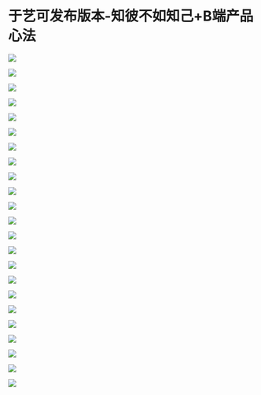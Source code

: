 # 于艺可发布版本-知彼不如知己+B端产品心法

![](images\093259068WmdGvA\201905130932_4.png)

![](images\093259068WmdGvA\201905130932_5.png)

![](images\093259068WmdGvA\201905130932_6.png)

![](images\093259068WmdGvA\201905130932_7.png)

![](images\093259068WmdGvA\201905130932_8.png)

![](images\093259068WmdGvA\201905130932_9.png)

![](images\093259068WmdGvA\201905130932_10.png)

![](images\093259068WmdGvA\201905130932_11.png)

![](images\093259068WmdGvA\201905130932_12.png)

![](images\093259068WmdGvA\201905130932_13.png)

![](images\093259068WmdGvA\201905130932_14.png)

![](images\093259068WmdGvA\201905130932_15.png)

![](images\093259068WmdGvA\201905130932_16.png)

![](images\093259068WmdGvA\201905130932_17.png)

![](images\093259068WmdGvA\201905130932_18.png)

![](images\093259068WmdGvA\201905130932_19.png)

![](images\093259068WmdGvA\201905130932_20.png)

![](images\093259068WmdGvA\201905130932_21.png)

![](images\093259068WmdGvA\201905130932_22.png)

![](images\093259068WmdGvA\201905130932_23.png)

![](images\093259068WmdGvA\201905130932_24.png)

![](images\093259068WmdGvA\201905130932_25.png)

![](images\093259068WmdGvA\201905130932_26.png)

